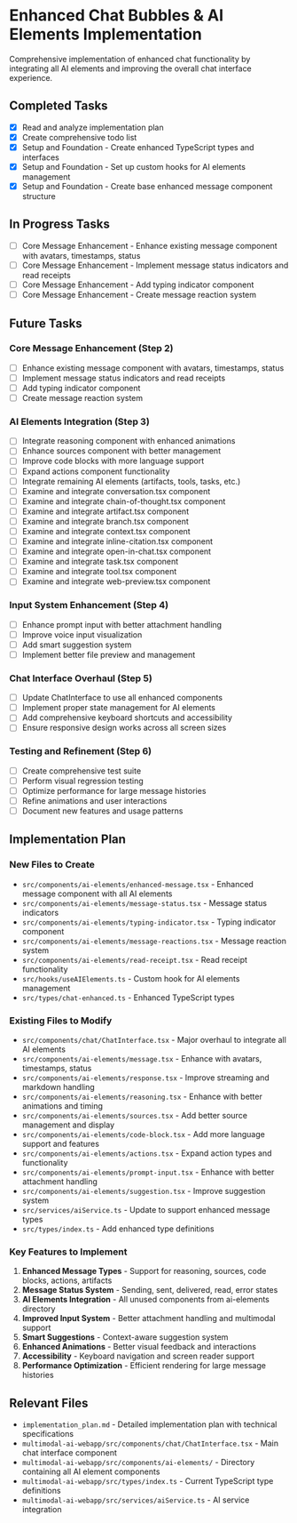 # Enhanced Chat Bubbles & AI Elements Implementation

Comprehensive implementation of enhanced chat functionality by integrating all AI elements and improving the overall chat interface experience.

## Completed Tasks

- [x] Read and analyze implementation plan
- [x] Create comprehensive todo list
- [x] Setup and Foundation - Create enhanced TypeScript types and interfaces
- [x] Setup and Foundation - Set up custom hooks for AI elements management
- [x] Setup and Foundation - Create base enhanced message component structure

## In Progress Tasks

- [ ] Core Message Enhancement - Enhance existing message component with avatars, timestamps, status
- [ ] Core Message Enhancement - Implement message status indicators and read receipts
- [ ] Core Message Enhancement - Add typing indicator component
- [ ] Core Message Enhancement - Create message reaction system

## Future Tasks

### Core Message Enhancement (Step 2)
- [ ] Enhance existing message component with avatars, timestamps, status
- [ ] Implement message status indicators and read receipts
- [ ] Add typing indicator component
- [ ] Create message reaction system

### AI Elements Integration (Step 3)
- [ ] Integrate reasoning component with enhanced animations
- [ ] Enhance sources component with better management
- [ ] Improve code blocks with more language support
- [ ] Expand actions component functionality
- [ ] Integrate remaining AI elements (artifacts, tools, tasks, etc.)
- [ ] Examine and integrate conversation.tsx component
- [ ] Examine and integrate chain-of-thought.tsx component
- [ ] Examine and integrate artifact.tsx component
- [ ] Examine and integrate branch.tsx component
- [ ] Examine and integrate context.tsx component
- [ ] Examine and integrate inline-citation.tsx component
- [ ] Examine and integrate open-in-chat.tsx component
- [ ] Examine and integrate task.tsx component
- [ ] Examine and integrate tool.tsx component
- [ ] Examine and integrate web-preview.tsx component

### Input System Enhancement (Step 4)
- [ ] Enhance prompt input with better attachment handling
- [ ] Improve voice input visualization
- [ ] Add smart suggestion system
- [ ] Implement better file preview and management

### Chat Interface Overhaul (Step 5)
- [ ] Update ChatInterface to use all enhanced components
- [ ] Implement proper state management for AI elements
- [ ] Add comprehensive keyboard shortcuts and accessibility
- [ ] Ensure responsive design works across all screen sizes

### Testing and Refinement (Step 6)
- [ ] Create comprehensive test suite
- [ ] Perform visual regression testing
- [ ] Optimize performance for large message histories
- [ ] Refine animations and user interactions
- [ ] Document new features and usage patterns

## Implementation Plan

### New Files to Create
- `src/components/ai-elements/enhanced-message.tsx` - Enhanced message component with all AI elements
- `src/components/ai-elements/message-status.tsx` - Message status indicators
- `src/components/ai-elements/typing-indicator.tsx` - Typing indicator component
- `src/components/ai-elements/message-reactions.tsx` - Message reaction system
- `src/components/ai-elements/read-receipt.tsx` - Read receipt functionality
- `src/hooks/useAIElements.ts` - Custom hook for AI elements management
- `src/types/chat-enhanced.ts` - Enhanced TypeScript types

### Existing Files to Modify
- `src/components/chat/ChatInterface.tsx` - Major overhaul to integrate all AI elements
- `src/components/ai-elements/message.tsx` - Enhance with avatars, timestamps, status
- `src/components/ai-elements/response.tsx` - Improve streaming and markdown handling
- `src/components/ai-elements/reasoning.tsx` - Enhance with better animations and timing
- `src/components/ai-elements/sources.tsx` - Add better source management and display
- `src/components/ai-elements/code-block.tsx` - Add more language support and features
- `src/components/ai-elements/actions.tsx` - Expand action types and functionality
- `src/components/ai-elements/prompt-input.tsx` - Enhance with better attachment handling
- `src/components/ai-elements/suggestion.tsx` - Improve suggestion system
- `src/services/aiService.ts` - Update to support enhanced message types
- `src/types/index.ts` - Add enhanced type definitions

### Key Features to Implement
1. **Enhanced Message Types** - Support for reasoning, sources, code blocks, actions, artifacts
2. **Message Status System** - Sending, sent, delivered, read, error states
3. **AI Elements Integration** - All unused components from ai-elements directory
4. **Improved Input System** - Better attachment handling and multimodal support
5. **Smart Suggestions** - Context-aware suggestion system
6. **Enhanced Animations** - Better visual feedback and interactions
7. **Accessibility** - Keyboard navigation and screen reader support
8. **Performance Optimization** - Efficient rendering for large message histories

## Relevant Files

- `implementation_plan.md` - Detailed implementation plan with technical specifications
- `multimodal-ai-webapp/src/components/chat/ChatInterface.tsx` - Main chat interface component
- `multimodal-ai-webapp/src/components/ai-elements/` - Directory containing all AI element components
- `multimodal-ai-webapp/src/types/index.ts` - Current TypeScript type definitions
- `multimodal-ai-webapp/src/services/aiService.ts` - AI service integration
